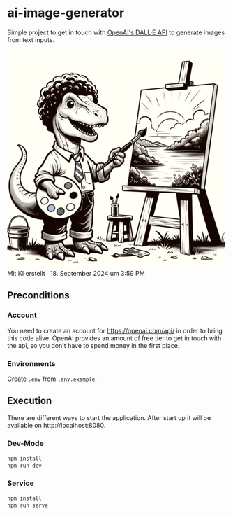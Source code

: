 # ai-image-generator

Simple project to get in touch with [OpenAI's DALL·E API](https://openai.com/api/) to generate images from text inputs.

<img src='./doc/title-image.png' width='500'>
Mit KI erstellt ∙ 18. September 2024 um 3:59 PM

## Preconditions

### Account

You need to create an account for https://openai.com/api/ in order to bring this code alive.
OpenAI provides an amount of free tier to get in touch with the api, so you don't have to spend money in the first place.

### Environments

Create `.env` from `.env.example`.

## Execution

There are different ways to start the application. After start up it will be available on http://localhost:8080.

### Dev-Mode

```shell
npm install
npm run dev
```

### Service

```shell
npm install
npm run serve
```
